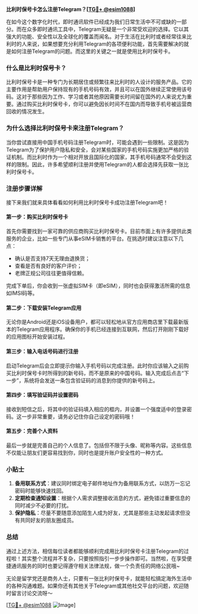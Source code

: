 **比利时保号卡怎么注册Telegram？[[TG💪+ @esim1088](https://t.me/s/esim1088)]**

在如今这个数字化时代，即时通讯软件已经成为我们日常生活中不可或缺的一部分。而在众多即时通讯工具中，Telegram无疑是一个非常受欢迎的选择。它以其强大的功能、安全性以及全球化的覆盖而闻名。对于生活在比利时或者经常往来比利时的人来说，如果想要充分利用Telegram的各项便利功能，首先需要解决的就是如何注册Telegram的问题。而这里的关键之一就是使用比利时保号卡。

### 什么是比利时保号卡？

比利时保号卡是一种专门为长期居住或频繁往来比利时的人设计的服务产品。它的主要作用是帮助用户保持现有的手机号码有效，并且可以在国外继续正常使用该号码。这对于那些因为工作、学习或者其他原因需要长时间留在国外的人来说尤为重要。通过购买比利时保号卡，你可以避免因长时间不在国内而导致手机号被运营商回收的情况发生。

### 为什么选择比利时保号卡来注册Telegram？

当你尝试直接用中国手机号码注册Telegram时，可能会遇到一些限制。这是因为Telegram为了保护用户隐私和安全，会对某些国家的手机号码实施更加严格的验证机制。而比利时作为一个相对开放且国际化的国家，其手机号码通常不会受到这样的限制。因此，许多希望顺利注册并使用Telegram的人都会选择先获取一张比利时保号卡。

### 注册步骤详解

接下来我们就来具体看看如何利用比利时保号卡成功注册Telegram吧！

#### 第一步：购买比利时保号卡

首先你需要找到一家可靠的供应商购买比利时保号卡。目前市面上有许多提供此类服务的企业，比如一些专门从事eSIM卡销售的平台。在挑选时建议注意以下几点：
- 确认是否支持7天无理由退换货；
- 查看是否有良好的客户评价；
- 老牌正规公司往往更值得信赖。

完成下单后，你会收到一张虚拟SIM卡（即eSIM），同时也会获得激活所需的信息如IMSI码等。

#### 第二步：下载安装Telegram应用

无论你是Android还是iOS设备用户，都可以轻松地从官方应用商店里下载最新版本的Telegram应用程序。确保你的手机已经连接到互联网，然后打开刚刚下载好的应用图标开始安装过程。

#### 第三步：输入电话号码进行注册

启动Telegram后会立即提示你输入手机号码以完成注册。此时你应该输入之前购买比利时保号卡时所得到的新号码，而不是原来的中国号码。输入完成后点击“下一步”，系统将会发送一条包含验证码的消息到你提供的新号码上。

#### 第四步：填写验证码并设置密码

接收到短信之后，将其中的验证码填入相应的框内，并设置一个强度适中的登录密码。这一步非常重要，请务必记住你自己设定的密码哦！

#### 第五步：完善个人资料

最后一步就是完善自己的个人信息了。包括但不限于头像、昵称等内容。这些信息不仅能让朋友们更容易找到你，同时也是提升账户安全性的一种方式。

### 小贴士

1. **备用联系方式**：建议同时绑定电子邮件地址作为备用联系方式，以防万一忘记密码时能够快速找回。
2. **定期检查通知设置**：根据个人需求调整接收消息的方式，避免错过重要信息的同时减少不必要的打扰。
3. **保护隐私**：尽量不要随意添加陌生人成为好友，尤其是那些主动发起请求但没有共同好友的朋友圈成员。

### 总结

通过上述方法，相信每位读者都能够顺利完成用比利时保号卡注册Telegram的过程啦！其实整个流程并不复杂，只要按照指引一步步操作即可。当然啦，在享受便捷通讯服务的同时也要记得遵守相关法律法规，做一个负责任的网络公民哦~

无论是留学党还是商务人士，只要有一张比利时保号卡，就能轻松搞定海外生活中的各种沟通难题。如果你还有其他关于Telegram或其他社交平台的问题，欢迎随时留言讨论交流呀～

[[TG💪+ @esim1088](https://t.me/s/esim1088) ![Image](https://i.postimg.cc/4NQfJmqS/Snipaste-2025-05-13-00-14-12.png)]